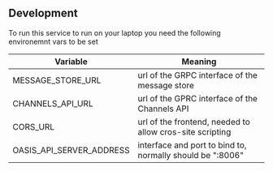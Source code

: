 ## Development

To run this service to run on your laptop you need the following environemnt vars to be set

| Variable                 | Meaning                                                   |
|--------------------------|-----------------------------------------------------------|
| MESSAGE_STORE_URL        | url of the GRPC interface of the message store            |
| CHANNELS_API_URL         | url of the GPRC interface of the Channels API             |
| CORS_URL                 | url of the frontend, needed to allow cros-site scripting  |
| OASIS_API_SERVER_ADDRESS | interface and port to bind to, normally should be ":8006" |
